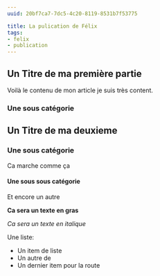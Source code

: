 ```yaml
---
uuid: 20bf7ca7-7dc5-4c20-8119-8531b7f53775

title: La pulication de Félix
tags:
- felix
- publication
---
```


## Un Titre de ma première partie

Voilà le contenu de mon article je suis très content.

### Une sous catégorie 


## Un Titre de ma deuxieme 


### Une sous catégorie 

Ca marche comme ça 

#### Une sous sous catégorie 

Et encore un autre 

**Ca sera un texte en gras**

_Ca sera un texte en italique_

Une liste:
- Un item de liste
- Un autre de
- Un dernier item pour la route
